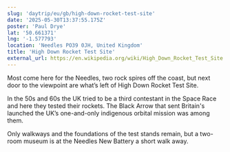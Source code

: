 ```yaml
---
slug: 'daytrip/eu/gb/high-down-rocket-test-site'
date: '2025-05-30T13:37:55.175Z'
poster: 'Paul Drye'
lat: '50.661371'
lng: '-1.577793'
location: 'Needles PO39 0JH, United Kingdom'
title: 'High Down Rocket Test Site'
external_url: https://en.wikipedia.org/wiki/High_Down_Rocket_Test_Site
---
```

Most come here for the Needles, two rock spires off the coast, but next door to the viewpoint are what’s left of High Down Rocket Test Site.

In the 50s and 60s the UK tried to be a third contestant in the Space Race and here they tested their rockets. The Black Arrow that sent Britain's launched the UK’s one-and-only indigenous orbital mission was among them.

Only walkways and the foundations of the test stands remain, but a two-room museum is at the Needles New Battery a short walk away.